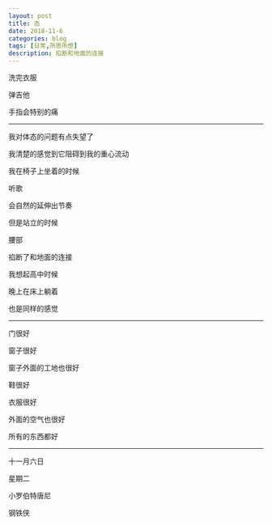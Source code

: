 ```yaml
---
layout: post
title: 态
date: 2018-11-6
categories: blog
tags: [日常,所思所想]
description: 掐断和地面的连接
---
```



洗完衣服

弹吉他

手指会特别的痛

------

我对体态的问题有点失望了

我清楚的感觉到它阻碍到我的重心流动

我在椅子上坐着的时候

听歌

会自然的延伸出节奏

但是站立的时候

腰部

掐断了和地面的连接

我想起高中时候

晚上在床上躺着

也是同样的感觉

------

门很好

窗子很好

窗子外面的工地也很好

鞋很好

衣服很好

外面的空气也很好

所有的东西都好

------

十一月六日

星期二

小罗伯特唐尼

钢铁侠
